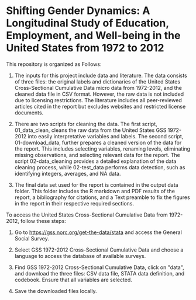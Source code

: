  # Shifting Gender Dynamics: A Longitudinal Study of Education, Employment, and Well-being in the United States from 1972 to 2012

This repository is organized as Follows: 

 1. The inputs for this project include data and literature. The data consists of three files: the original labels and dictionaries of the United States Cross-Sectional Cumulative Data micro data from 1972-2012, and the cleaned data file in CSV format. However, the raw data is not included due to licensing restrictions. The literature includes all peer-reviewed articles cited in the report but excludes websites and restricted license documents.

 2. There are two scripts for cleaning the data. The first script, 01_data_clean, cleans the raw data from the United States GSS 1972-2012 into easily interpretative variables and labels. The second script, 01-download_data, further prepares a cleaned version of the data for the report. This includes selecting variables, renaming levels, eliminating missing observations, and selecting relevant data for the report. The script 02-data_cleaning provides a detailed explanation of the data cleaning process, while 02-test_data performs data detection, such as identifying integers, averages, and NA data.

 3. The final data set used for the report is contained in the output data folder. This folder includes the R markdown and PDF results of the report, a bibliography for citations, and a Text preamble to fix the figures in the report in their respective required sections.

To access the United States Cross-Sectional Cumulative Data from 1972-2012, follow these steps:

1. Go to https://gss.norc.org/get-the-data/stata and access the General Social Survey.

2. Select GSS 1972-2012 Cross-Sectional Cumulative Data and choose a language to access the database of available surveys.

3. Find GSS 1972-2012 Cross-Sectional Cumulative Data, click on "data", and download the three files: CSV data file, STATA data definition, and codebook. Ensure that all variables are selected.

4. Save the downloaded files locally.

